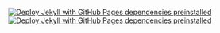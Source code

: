 [![Deploy Jekyll with GitHub Pages dependencies preinstalled](https://github.com/SOliv1/inspirational-homepage/actions/workflows/jekyll-gh-pages.yml/badge.svg)](https://github.com/SOliv1/inspirational-homepage/actions/workflows/jekyll-gh-pages.yml) [![Deploy Jekyll with GitHub Pages dependencies preinstalled](https://github.com/SOliv1/inspirational-homepage/actions/workflows/jekyll-gh-pages.yml/badge.svg)](https://github.com/SOliv1/inspirational-homepage/actions/workflows/jekyll-gh-pages.yml)
